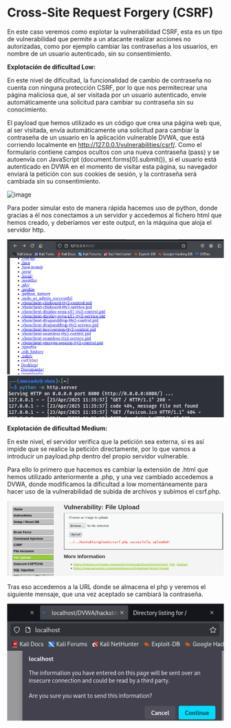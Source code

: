 # Cross-Site Request Forgery (CSRF)

En este caso veremos como explotar la vulnerabilidad CSRF, esta es un tipo de vulnerabilidad que permite a un atacante realizar acciones no autorizadas, como por ejemplo cambiar las contraseñas a los usuarios, en nombre de un usuario autenticado, sin su consentimiento.

**Explotación de dificultad Low:**

En este nivel de dificultad, la funcionalidad de cambio de contraseña no cuenta con ninguna protección CSRF, por lo que nos permitecrear una página maliciosa que, al ser visitada por un usuario autenticado, envíe automáticamente una solicitud para cambiar su contraseña sin su conocimiento.

El payload que hemos utilizado es un código que crea una página web que, al ser visitada, envía automáticamente una solicitud para cambiar la contraseña de un usuario en la aplicación vulnerable DVWA, que está corriendo localmente en http://127.0.0.1/vulnerabilities/csrf/. Como el formulario contiene campos ocultos con una nueva contraseña (pass) y se autoenvía con JavaScript (document.forms[0].submit()), si el usuario está autenticado en DVWA en el momento de visitar esta página, su navegador enviará la petición con sus cookies de sesión, y la contraseña será cambiada sin su consentimiento.

![image](https://github.com/user-attachments/assets/2eebd45f-f3a5-40bf-b34d-57583874960a)

Para poder simular esto de manera rápida hacemos uso de python, donde gracias a él nos conectamos a un servidor y accedemos al fichero html que hemos creado, y deberíamos ver este output, en la máquina que aloja el servidor http.

![L2](./Assets/CSRF/LOW%20-%201.5.png)
![L3](./Assets/CSRF/LOW%20-%202.png)

**Explotación de dificultad Medium:**

En este nivel, el servidor verifica que la petición sea externa, si es así impide que se realice la petición directamente, por lo que vamos a introducir un payload.php dentro del propio servidor vulnerable.

Para ello lo primero que hacemos es cambiar la extensión de .html que hemos utilizado anteriormente a .php, y una vez cambiado accedemos a DVWA, donde modificamos la dificultad a low momentáneamente para hacer uso de la vulnerabilidad de subida de archivos y subimos el csrf.php.

![M1](./Assets/CSRF/MEDIUM%20-%202.png)

Tras eso accedemos a la URL donde se almacena el php y veremos el siguiente mensaje, que una vez aceptado se cambiará la contraseña.

![M2](./Assets/CSRF/MEDIUM%20-%203.png)
